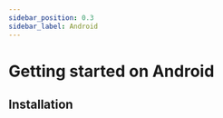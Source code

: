 ```yaml
---
sidebar_position: 0.3
sidebar_label: Android
---
```


# Getting started on Android

## Installation
